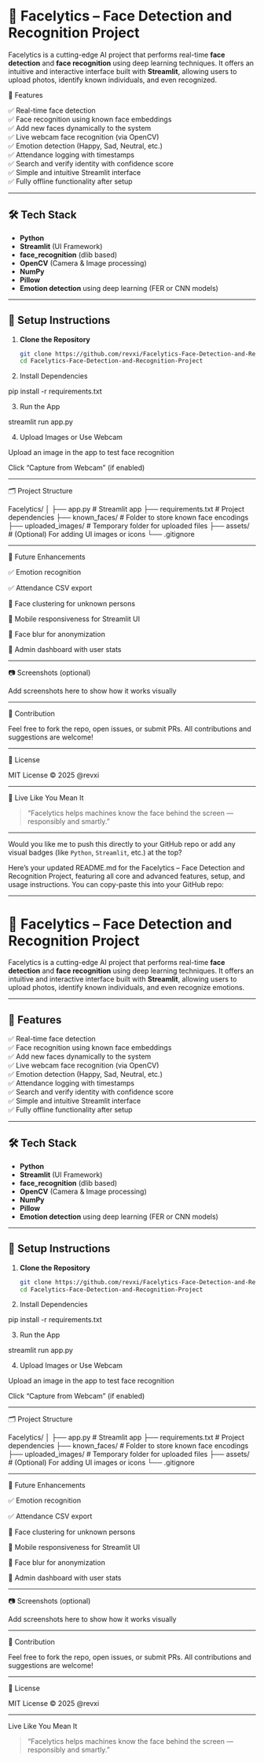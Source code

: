 # 🌟 Facelytics – Face Detection and Recognition Project

Facelytics is a cutting-edge AI project that performs real-time **face detection** and **face recognition** using deep learning techniques. It offers an intuitive and interactive interface built with **Streamlit**, allowing users to upload photos, identify known individuals, and even recognized.

📸 Features

✅ Real-time face detection  
✅ Face recognition using known face embeddings  
✅ Add new faces dynamically to the system  
✅ Live webcam face recognition (via OpenCV)  
✅ Emotion detection (Happy, Sad, Neutral, etc.)  
✅ Attendance logging with timestamps  
✅ Search and verify identity with confidence score  
✅ Simple and intuitive Streamlit interface  
✅ Fully offline functionality after setup

---

## 🛠️ Tech Stack

- **Python**
- **Streamlit** (UI Framework)
- **face_recognition** (dlib based)
- **OpenCV** (Camera & Image processing)
- **NumPy**
- **Pillow**
- **Emotion detection** using deep learning (FER or CNN models)

---

## 🚀 Setup Instructions

1. **Clone the Repository**
   ```bash
   git clone https://github.com/revxi/Facelytics-Face-Detection-and-Recognition-Project.git
   cd Facelytics-Face-Detection-and-Recognition-Project

2. Install Dependencies

pip install -r requirements.txt


3. Run the App

streamlit run app.py


4. Upload Images or Use Webcam

Upload an image in the app to test face recognition

Click “Capture from Webcam” (if enabled)





---

🗂️ Project Structure

Facelytics/
│
├── app.py                    # Streamlit app
├── requirements.txt          # Project dependencies
├── known_faces/              # Folder to store known face encodings
├── uploaded_images/          # Temporary folder for uploaded files
├── assets/                   # (Optional) For adding UI images or icons
└── .gitignore


---

🧠 Future Enhancements

✅ Emotion recognition

✅ Attendance CSV export

🔄 Face clustering for unknown persons

🔄 Mobile responsiveness for Streamlit UI

🔄 Face blur for anonymization

🔄 Admin dashboard with user stats



---

📷 Screenshots (optional)

Add screenshots here to show how it works visually


---

🤝 Contribution

Feel free to fork the repo, open issues, or submit PRs. All contributions and suggestions are welcome!


---

📜 License

MIT License © 2025 @revxi


---

🌈 Live Like You Mean It

> “Facelytics helps machines know the face behind the screen — responsibly and smartly.”



---

Would you like me to push this directly to your GitHub repo or add any visual badges (like `Python`, `Streamlit`, etc.) at the top?

Here’s your updated README.md for the Facelytics – Face Detection and Recognition Project, featuring all core and advanced features, setup, and usage instructions. You can copy-paste this into your GitHub repo:


---

# 🌟 Facelytics – Face Detection and Recognition Project

Facelytics is a cutting-edge AI project that performs real-time **face detection** and **face recognition** using deep learning techniques. It offers an intuitive and interactive interface built with **Streamlit**, allowing users to upload photos, identify known individuals, and even recognize emotions.

---

## 📸 Features

✅ Real-time face detection  
✅ Face recognition using known face embeddings  
✅ Add new faces dynamically to the system  
✅ Live webcam face recognition (via OpenCV)  
✅ Emotion detection (Happy, Sad, Neutral, etc.)  
✅ Attendance logging with timestamps  
✅ Search and verify identity with confidence score  
✅ Simple and intuitive Streamlit interface  
✅ Fully offline functionality after setup

---

## 🛠️ Tech Stack

- **Python**
- **Streamlit** (UI Framework)
- **face_recognition** (dlib based)
- **OpenCV** (Camera & Image processing)
- **NumPy**
- **Pillow**
- **Emotion detection** using deep learning (FER or CNN models)

---

## 🚀 Setup Instructions

1. **Clone the Repository**
   ```bash
   git clone https://github.com/revxi/Facelytics-Face-Detection-and-Recognition-Project.git
   cd Facelytics-Face-Detection-and-Recognition-Project

2. Install Dependencies

pip install -r requirements.txt


3. Run the App

streamlit run app.py


4. Upload Images or Use Webcam

Upload an image in the app to test face recognition

Click “Capture from Webcam” (if enabled)





---

🗂️ Project Structure

Facelytics/
│
├── app.py                    # Streamlit app
├── requirements.txt          # Project dependencies
├── known_faces/              # Folder to store known face encodings
├── uploaded_images/          # Temporary folder for uploaded files
├── assets/                   # (Optional) For adding UI images or icons
└── .gitignore


---

🧠 Future Enhancements

✅ Emotion recognition

✅ Attendance CSV export

🔄 Face clustering for unknown persons

🔄 Mobile responsiveness for Streamlit UI

🔄 Face blur for anonymization

🔄 Admin dashboard with user stats



---

📷 Screenshots (optional)

Add screenshots here to show how it works visually


---

🤝 Contribution

Feel free to fork the repo, open issues, or submit PRs. All contributions and suggestions are welcome!


---

📜 License

MIT License © 2025 @revxi


---

 Live Like You Mean It

> “Facelytics helps machines know the face behind the screen — responsibly and smartly.”
